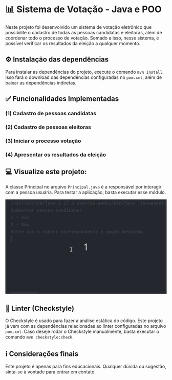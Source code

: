 # :bar_chart: Sistema de Votação - Java e POO
Neste projeto foi desenvolvido um sistema de votação eletrônico que possibilite o cadastro de todas as pessoas candidatas e eleitoras, além de coordenar todo o processo de votação. Somado a isso, nesse sistema, é possível verificar os resultados da eleição a qualquer momento.

## ⚙️ Instalação das dependências
Para instalar as dependências do projeto, execute o comando `mvn install`. Isso fará o download das dependências configuradas no `pom.xml`, além de baixar as dependências indiretas.

## :white_check_mark: Funcionalidades Implementadas
### (1) Cadastro de pessoas candidatas

### (2) Cadastro de pessoas eleitoras

### (3) Iniciar o processo votação

### (4) Apresentar os resultados da eleição
 
## 💻 Visualize este projeto:
A classe Principal no arquivo `Principal.java` é a responsável por interagir com a pessoa usuária. Para testar a aplicação, basta executar esse módulo.

<img src="./git-voting-system.gif">

## 🧹 Linter (Checkstyle)
O Checkstyle é usado para fazer a análise estática do código. Este projeto já vem com as dependências relacionadas ao linter configuradas no arquivo `pom.xml`. Caso deseje rodar o Checkstyle manualmente, basta executar o comando `mvn checkstyle:check`.

## :information_source: Considerações finais
Este projeto é apenas para fins educacionais. Qualquer dúvida ou sugestão, sinta-se à vontade para entrar em contato.
